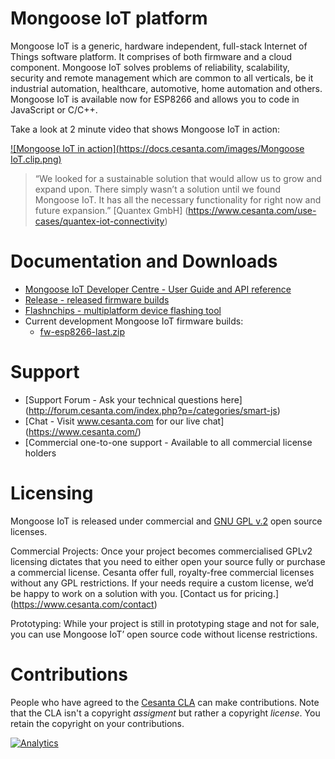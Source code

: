 # Mongoose IoT platform

Mongoose IoT is a generic, hardware independent, full-stack Internet of Things software platform. It comprises of both firmware and a cloud component. Mongoose IoT solves problems of reliability, scalability, security and remote management which are common to all verticals, be it industrial automation, healthcare, automotive, home automation and others.
Mongoose IoT is available now for ESP8266 and allows you to code in JavaScript or C/C++.

Take a look at 2 minute video that shows Mongoose IoT in action:

[![Mongoose IoT in action](https://docs.cesanta.com/images/Mongoose IoT.clip.png)](https://www.youtube.com/watch?v=6DYfGsqQzCg)

> “We looked for a sustainable solution that would allow us to grow and expand upon. There simply wasn’t a solution until we found Mongoose IoT. It has all the necessary functionality for right now and future expansion.” [Quantex GmbH] (https://www.cesanta.com/use-cases/quantex-iot-connectivity)

# Documentation and Downloads

- [Mongoose IoT Developer Centre - User Guide and API reference](https://docs.cesanta.com/fw/latest)
- [Release - released firmware builds](https://github.com/cesanta/iot/releases/latest)
- [Flashnchips - multiplatform device flashing tool](https://github.com/cesanta/fnc/releases/latest)
- Current development Mongoose IoT firmware builds:
   - [fw-esp8266-last.zip](https://backend.cesanta.com/devel/fw-esp8266-last.zip)

# Support
- [Support Forum - Ask your technical questions here] (http://forum.cesanta.com/index.php?p=/categories/smart-js)
- [Chat - Visit www.cesanta.com for our live chat] (https://www.cesanta.com/)
- [Commercial one-to-one support - Available to all commercial license holders


# Licensing

Mongoose IoT is released under commercial and [GNU GPL v.2](http://www.gnu.org/licenses/old-licenses/gpl-2.0.html) open source licenses.

Commercial Projects:
Once your project becomes commercialised GPLv2 licensing dictates that you need to either open your source fully or purchase a commercial license. Cesanta offer full, royalty-free commercial licenses without any GPL restrictions. If your needs require a custom license, we’d be happy to work on a solution with you. [Contact us for pricing.] (https://www.cesanta.com/contact)

Prototyping:
While your project is still in prototyping stage and not for sale, you can use Mongoose IoT’ open source code without license restrictions.

# Contributions

People who have agreed to the
[Cesanta CLA](https://docs.cesanta.com/contributors_la.shtml)
can make contributions. Note that the CLA isn't a copyright
_assigment_ but rather a copyright _license_.
You retain the copyright on your contributions.

[![Analytics](https://ga-beacon.appspot.com/UA-42732794-6/project-page)](https://github.com/cesanta/iot)
